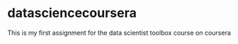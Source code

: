 datasciencecoursera
===================

This is my first assignment for the data scientist toolbox course on coursera
